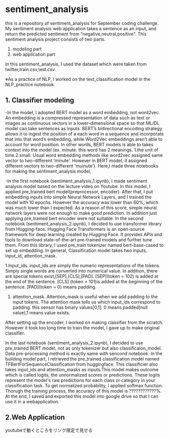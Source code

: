 # sentiment_analysis
this is a repository of sentiment_analysis for September coding challenge.
My sentiment analysis web application takes a sentence as an input, and return the predicted sentiment from "negative,neutral,positive".
This sentiment analysis project consists of two parts.
1. modeling part
1. web application part

In this sentiment_analysis, I used the dataset which were taken from twitter,train.csv,test.csv.

※As a practice of NLP, I worked on the text_classification model in the NLP_practice notebook.

## 1. Classifier modeling
   -In the model, I adopted BERT model as a word embedding, not word2vec. An embedding is a compressed representation of data such as text or images as continuous vectors in a lower-dimensional space so that ML/DL model can take sentences as inputs. BERT’s bidirectional encoding strategy allows it to ingest the position of a each word in a sequence and incorporate that into that word’s embedding, while Word2Vec embeddings aren’t able to account for word position. In other words, BERT models is able to takes context into the model (ex. minute. this word has 2 meanings. 1.the unit of time.2.small. Usual word embedding methods like word2vec assigned same vector to two-different 'minute'. However in BERT model, it assigned different vectors to two-different 'muinute').
Here,I made three notebooks for making the sentiment_analysis model,

   -In the first notebook (sentiment_analysis_1.ipynb), I made sentiment analysis model based on the lecture video on Youtube. In this model, I applied pre_trained bert model(preprocessor, encoder). After that, I put embedding inputs into simple Neural Network Layers, and I trained the model with 10 epochs. However the accuracy was lower than 60%, which  was much lower than I expected. As a reason of this score, simple neural network layers were not enough to make good prediction. In addition just applying pre_trained bert encoder were not suitable.
In the second notebook (sentiment_analysis_2.ipynb), I decided to use transformer library from Hugging-face. Hugging Face Transformers is an open-source framework for deep learning created by Hugging Face. It provides APIs and tools to download state-of-the-art pre-trained models and further tune them. From this library, I used pre_train tokenizer named bert-base-cased to set up embedding. In general, Classification model takes two inputs, input_id, attention_mask. 


1.Input_ids.
    input_ids are simply the numeric representations of the tokens. Simply single words are converted into numerical value. In addition, there are special tokens exist,[SEP],[CLS],[PAD]. [SEP](token = 102) is added at the end of the sentence. [CLS] (token = 101)is added at the beginning of the sentence. [PAD](token = 0) means padding.

1. attention_mask.
  Attention_mask is useful when we add padding to the input tokens. The attention mask tells us which input_ids correspond to padding. this sensor has binary values[0,1]. 0 means padded(null value),1 means value exists.

After setting up the encoder, I worked on making classifier from the scratch. However it took too long time to train the model, I gave up to make original classifier.
 


In the last notebook (sentiment_analysis_2.ipynb), I decided to use pre_trained BERT model, not as only tokenizer but also classificaion_model. Data pre-processing method is exactly same with sencond notebook. In the building model part, I retrieved the pre_trained classification model named TFBertForSequenceClassification from huggingface. This classificier also takes input_ids and attention_masks as inputs.This model makes outcome which is called logits, the unnormalized scores or predictions. These logits represent the model's raw predictions for each class or category in your classification task. To get normalized probability, I applied softmax function. Thorugh the training process, the accuracy of this model is ????????????%. At the end, I saved and exported this model into google drive so that I can use it in a webapplication.

## 2.Web Application 

youtubeで動くところをリンク限定で見せる   
